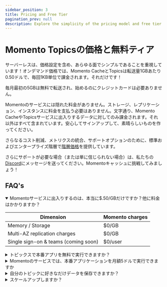 ```yaml
---
sidebar_position: 3
title: Pricing and Free Tier
pagination_prev: null
description: Explore the simplicity of the pricing model and free tier information for Momento Topics
---
```


# Momento Topicsの価格と無料ティア

サーバーレスは、価格設定を含め、あらゆる面でシンプルであることを重視しています！オンデマンド価格では、Momento CacheとTopicsは転送量1GBあたり0.50ドルで、毎回1KB単位で課金されます。それだけです！

毎月最初の5GBは無料で転送され、始めるのにクレジットカードは必要ありません。

Momentoのサービスには隠れた料金がありません。ストレージ、レプリケーション、インスタンスに料金を支払う必要はありません。文字通り、Momento CacheやTopicsサービスに出入りするデータに対してのみ課金されます。それ以外はすべて含まれています。安心してサインアップして、素晴らしいものを作ってください。

さらなるコスト削減、メトリクスの統合、サポートオプションのために、標準およびエンタープライズ階層で[階層価格](https://www.gomomento.com/pricing)を提供しています。

さらにサポートが必要な場合（または単に信じられない場合）は、私たちの[Discord](https://discord.gg/Z7FSXB89)にメッセージを送ってください。Momentoキャッシュに挑戦してみましょう！

## FAQ's

<details open>
  <summary>Momentoサービスに出入りするのは、本当に$.50/GBだけですか？他に料金はかかりますか？</summary>

| Dimension                            | Momento charges           |
|--------------------------------------|---------------------------|
| Memory / Storage                     | $0/GB                     |
| Multi-AZ replication charges         | $0/GB                     |
| Single sign-on & teams (coming soon) | $0/user                   |

 </details>

<details>
<summary>トピックスで本番アプリを無料で実行できますか？</summary>
絶対に！無料利用枠と低使用量枠は単なる課金です。 40GB/月を使用しても、40TB/月を使用しても、まったく同じサービスと機能です。マルチ AZ レプリケーション、ホット キー保護、バーストを処理するための自動スケーリングなどの可用性機能をすべて利用できます。無料枠では、<a href="./../develop/authentication">きめ細かい認証トークン</a>やエンドツーエンドの暗号化など、すべてのセキュリティ機能を無料で利用できます。

低RPSのワークフローを処理するためにクラスタ全体をプロビジョニングしている顧客をよく見かける。それらをHAにしたいのであれば、複数のノードが必要です。CICDを信じているのであれば、同じようなサイズのクラスタをステージング中、そしておそらく開発中にも持っている可能性が高いでしょう。これは大きな負担です！マシンの電源を切って、環境を守りましょう。Momentoへ！
</details>

<details>
  <summary>Momentoのサービスでは、本番アプリケーションを月額5ドルで実行できますか</summary>？
もちろんです！毎月15GBのデータをMomento Cacheに出し入れする場合、最初の5GBは無料、残りの10GBは毎月$0.50/GBを支払います。エンタープライズグレードの可用性、セキュリティ、パフォーマンスを、Momentoであらゆるスケールでご利用ください。


クレイジーに聞こえるかもしれないが、これをやったのは我々が初めてではありません。Amazon DynamoDBやAmazon S3など、他のサーバーレス・サービスでもこれを体験することができます！
</details>

<details>
  <summary>自分のトピックに好きなだけデータを保存できますか？</summary>
もちろんです！キャッシュ内のデータ量ではなく、インバウンドおよびアウトバウンドのデータ転送に対して課金されます。
</details>

<details>
  <summary>スケールアップしますか？</summary>
そうです！Momento サービスは、アプリケーションのストーリーを将来にわたって保証する最良の方法です。1RPSでも100万RPSでも、Momento Cacheは非常に素早く追加でき、バックグラウンドにフェードインします。使用した分だけ支払うだけなので、大金を使わずにスケーラブルなキャッシュを手に入れることができます
</details>
